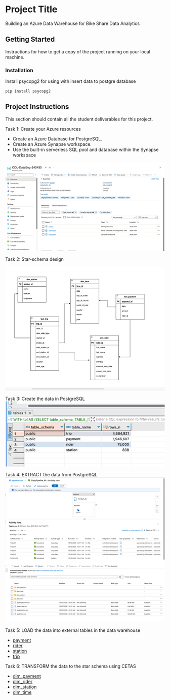 # Project Title
Building an Azure Data Warehouse for Bike Share Data Analytics
## Getting Started

Instructions for how to get a copy of the project running on your local machine.

### Installation


Install psycopg2 for using with insert data to postgre database
```
pip install psycopg2
```

## Project Instructions

This section should contain all the student deliverables for this project.

Task 1: Create your Azure resources
- Create an Azure Database for PostgreSQL.
- Create an Azure Synapse workspace.
- Use the built-in serverless SQL pool and database within the Synapse workspace

![Create_azure_resource](evidence/01_create_azure_resourse.png)

Task 2: Star-schema design

![Table design](evidence/02_start_schema_design.png)

Task 3: Create the data in PostgreSQL
![Alt text](evidence/03_postgres_data.png)

Task 4: EXTRACT the data from PostgreSQL
![Alt text](evidence/image.png)
![Alt text](evidence/image-1.png)

Task 5: LOAD the data into external tables in the data warehouse

- [payment](./load/load_payment.sql)
- [rider](./load/load_rider.sql)
- [station](./load/load_station.sql)
- [trip](./load/load_trip.sql)

Task 6: TRANSFORM the data to the star schema using CETAS
- [dim_payment](./create_star/dim_payment.sql)
- [dim_rider](./create_star/dim_rider.sql)
- [dim_station](./create_star/dim_station.sql)
- [dim_time](./create_star/dim_time.sql)